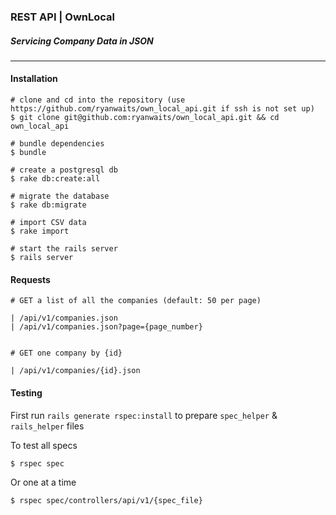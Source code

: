 ### REST API | OwnLocal
##### Servicing Company Data in JSON

***

#### Installation
    # clone and cd into the repository (use https://github.com/ryanwaits/own_local_api.git if ssh is not set up)
    $ git clone git@github.com:ryanwaits/own_local_api.git && cd own_local_api

    # bundle dependencies
    $ bundle

    # create a postgresql db
    $ rake db:create:all

    # migrate the database
    $ rake db:migrate

    # import CSV data
    $ rake import

    # start the rails server
    $ rails server
    
#### Requests

    # GET a list of all the companies (default: 50 per page)

    | /api/v1/companies.json
    | /api/v1/companies.json?page={page_number}

    
    # GET one company by {id} 

    | /api/v1/companies/{id}.json

#### Testing

First run ``` rails generate rspec:install ``` to prepare ```spec_helper``` & ```rails_helper``` files

To test all specs

    $ rspec spec

Or one at a time

    $ rspec spec/controllers/api/v1/{spec_file}

